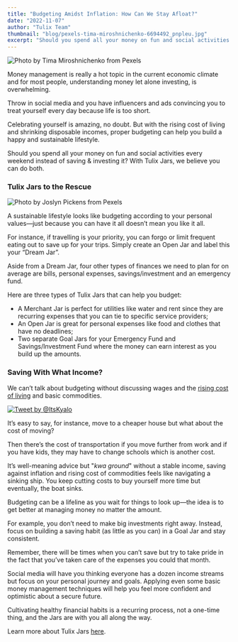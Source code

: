 ```yaml
---
title: "Budgeting Amidst Inflation: How Can We Stay Afloat?"
date: "2022-11-07"
author: "Tulix Team"
thumbnail: "blog/pexels-tima-miroshnichenko-6694492_pnpleu.jpg"
excerpt: "Should you spend all your money on fun and social activities every weekend instead of saving & investing it? With Tulix Jars, we believe you can do both."
---
```


![Photo by Tima Miroshnichenko from Pexels](https://res.cloudinary.com/tulix/image/upload/w_717,c_fill/v1667570130/blog/pexels-tima-miroshnichenko-6694492_pnpleu.jpg "Person budgeting for their income")

Money management is really a hot topic in the current economic climate and for most people, understanding money let alone investing, is overwhelming.

Throw in social media and you have influencers and ads convincing you to treat yourself every day because life is too short.

Celebrating yourself is amazing, no doubt. But with the rising cost of living and shrinking disposable incomes, proper budgeting can help you build a happy and sustainable lifestyle.

Should you spend all your money on fun and social activities every weekend instead of saving & investing it? With Tulix Jars, we believe you can do both.

### Tulix Jars to the Rescue

![Photo by Joslyn Pickens from Pexels](https://res.cloudinary.com/tulix/image/upload/w_717,c_fill/v1667572577/blog/pexels-joslyn-pickens-3833052_aqumm9.jpg "Person putting coin into a Piggy Bank")

A sustainable lifestyle looks like budgeting according to your personal values—just because you can have it all doesn’t mean you like it all.

For instance, if travelling is your priority, you can forgo or limit frequent eating out to save up for your trips. Simply create an Open Jar and label this your “Dream Jar”.

Aside from a Dream Jar, four other types of finances we need to plan for on average are bills, personal expenses, savings/investment and an emergency fund.

Here are three types of Tulix Jars that can help you budget:

- A Merchant Jar is perfect for utilities like water and rent since they are recurring expenses that you can tie to specific service providers;
- An Open Jar is great for personal expenses like food and clothes that have no deadlines;
- Two separate Goal Jars for your Emergency Fund and Savings/Investment Fund where the money can earn interest as you build up the amounts.

### Saving With What Income?

We can’t talk about budgeting without discussing wages and the [rising cost of living](https://www.tulix.app/blog/The-Ukraine-Russia-Conflict-and-the-Rising-Cost-of-Living-in-Kenya "Tulix Blog on the Rising Cost of Living in Kenya") and basic commodities.

[![Tweet by @ItsKyalo](https://res.cloudinary.com/tulix/image/upload/w_717,c_fill/v1667574135/blog/ItsKyalo-Tweet-Budgeting_y6prwd.jpg "Tweet by @ItsKyalo")](https://twitter.com/ItsKyalo/status/1569959938658828289)

It’s easy to say, for instance, move to a cheaper house but what about the cost of moving?

Then there’s the cost of transportation if you move further from work and if you have kids, they may have to change schools which is another cost.

It’s well-meaning advice but "_kwa ground_" without a stable income, saving against inflation and rising cost of commodities feels like navigating a sinking ship. You keep cutting costs to buy yourself more time but eventually, the boat sinks.

Budgeting can be a lifeline as you wait for things to look up—the idea is to get better at managing money no matter the amount.

For example, you don’t need to make big investments right away. Instead, focus on building a saving habit (as little as you can) in a Goal Jar and stay consistent.

Remember, there will be times when you can’t save but try to take pride in the fact that you’ve taken care of the expenses you could that month.

Social media will have you thinking everyone has a dozen income streams but focus on your personal journey and goals. Applying even some basic money management techniques will help you feel more confident and optimistic about a secure future.

Cultivating healthy financial habits is a recurring process, not a one-time thing, and the Jars are with you all along the way.

Learn more about Tulix Jars [here](https://www.tulix.app/jars "Tulix Jars Page").
